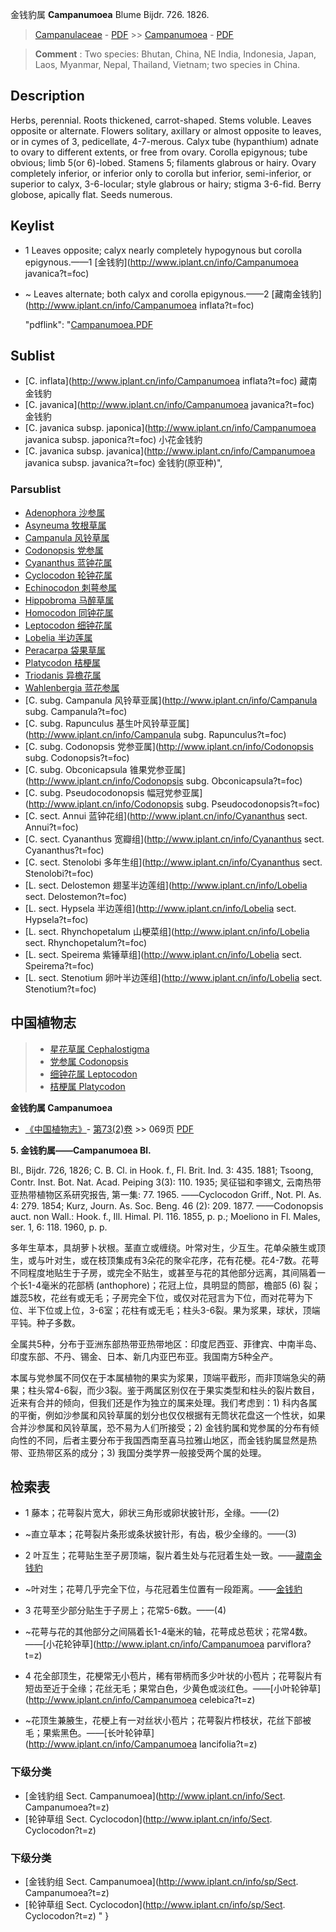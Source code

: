 金钱豹属 **Campanumoea** Blume Bijdr. 726. 1826.

> [Campanulaceae](http://www.iplant.cn/info/Campanulaceae?t=foc) - [PDF](http://www.iplant.cn/foc/pdf/Campanulaceae.pdf) >> [Campanumoea](http://www.iplant.cn/info/Campanumoea?t=foc) - [PDF](http://www.iplant.cn/foc/pdf/Campanumoea.pdf)


> **Comment** : 
> Two species: Bhutan, China, NE India, Indonesia, Japan, Laos, Myanmar, Nepal, Thailand, Vietnam; two species in China.

## Description

Herbs, perennial. Roots thickened, carrot-shaped. Stems voluble. Leaves opposite or alternate. Flowers solitary, axillary or almost opposite to leaves, or in cymes of 3, pedicellate, 4-7-merous. Calyx tube (hypanthium) adnate to ovary to different extents, or free from ovary. Corolla epigynous; tube obvious; limb 5(or 6)-lobed. Stamens 5; filaments glabrous or hairy. Ovary completely inferior, or inferior only to corolla but inferior, semi-inferior, or superior to calyx, 3-6-locular; style glabrous or hairy; stigma 3-6-fid. Berry globose, apically flat. Seeds numerous.


## Keylist

* 1 Leaves opposite; calyx nearly completely hypogynous but corolla epigynous.——1  [金钱豹](http://www.iplant.cn/info/Campanumoea javanica?t=foc)
* ~ Leaves alternate; both calyx and corolla epigynous.——2  [藏南金钱豹](http://www.iplant.cn/info/Campanumoea inflata?t=foc)

  "pdflink": "[Campanumoea.PDF](http://www.iplant.cn/foc/pdf/Campanumoea.pdf)

## Sublist

* [C.  inflata](http://www.iplant.cn/info/Campanumoea inflata?t=foc)
 藏南金钱豹
* [C.  javanica](http://www.iplant.cn/info/Campanumoea javanica?t=foc)
 金钱豹
* [C.  javanica subsp. japonica](http://www.iplant.cn/info/Campanumoea javanica subsp. japonica?t=foc)
 小花金钱豹
* [C.  javanica subsp. javanica](http://www.iplant.cn/info/Campanumoea javanica subsp. javanica?t=foc) 金钱豹(原亚种)",

### Parsublist

* [Adenophora  沙参属](Adenophora-沙参属.md)
* [Asyneuma  牧根草属](http://www.iplant.cn/info/Asyneuma?t=foc)
* [Campanula  风铃草属](http://www.iplant.cn/info/Campanula?t=foc)
* [Codonopsis  党参属](http://www.iplant.cn/info/Codonopsis?t=foc)
* [Cyananthus  蓝钟花属](http://www.iplant.cn/info/Cyananthus?t=foc)
* [Cyclocodon  轮钟花属](http://www.iplant.cn/info/Cyclocodon?t=foc)
* [Echinocodon  刺萼参属](http://www.iplant.cn/info/Echinocodon?t=foc)
* [Hippobroma  马醉草属](http://www.iplant.cn/info/Hippobroma?t=foc)
* [Homocodon  同钟花属](http://www.iplant.cn/info/Homocodon?t=foc)
* [Leptocodon  细钟花属](http://www.iplant.cn/info/Leptocodon?t=foc)
* [Lobelia  半边莲属](http://www.iplant.cn/info/Lobelia?t=foc)
* [Peracarpa  袋果草属](http://www.iplant.cn/info/Peracarpa?t=foc)
* [Platycodon  桔梗属](http://www.iplant.cn/info/Platycodon?t=foc)
* [Triodanis  异檐花属](http://www.iplant.cn/info/Triodanis?t=foc)
* [Wahlenbergia  蓝花参属](http://www.iplant.cn/info/Wahlenbergia?t=foc)
* [C.  subg. Campanula  风铃草亚属](http://www.iplant.cn/info/Campanula subg. Campanula?t=foc)
* [C.  subg. Rapunculus  基生叶风铃草亚属](http://www.iplant.cn/info/Campanula subg. Rapunculus?t=foc)
* [C.  subg. Codonopsis  党参亚属](http://www.iplant.cn/info/Codonopsis subg. Codonopsis?t=foc)
* [C.  subg. Obconicapsula  锥果党参亚属](http://www.iplant.cn/info/Codonopsis subg. Obconicapsula?t=foc)
* [C.  subg. Pseudocodonopsis  幅冠党参亚属](http://www.iplant.cn/info/Codonopsis subg. Pseudocodonopsis?t=foc)
* [C.  sect. Annui  蓝钟花组](http://www.iplant.cn/info/Cyananthus sect. Annui?t=foc)
* [C.  sect. Cyananthus  宽瓣组](http://www.iplant.cn/info/Cyananthus sect. Cyananthus?t=foc)
* [C.  sect. Stenolobi  多年生组](http://www.iplant.cn/info/Cyananthus sect. Stenolobi?t=foc)
* [L.  sect. Delostemon  翅茎半边莲组](http://www.iplant.cn/info/Lobelia sect. Delostemon?t=foc)
* [L.  sect. Hypsela  半边莲组](http://www.iplant.cn/info/Lobelia sect. Hypsela?t=foc)
* [L.  sect. Rhynchopetalum  山梗菜组](http://www.iplant.cn/info/Lobelia sect. Rhynchopetalum?t=foc)
* [L.  sect. Speirema  紫锤草组](http://www.iplant.cn/info/Lobelia sect. Speirema?t=foc)
* [L.  sect. Stenotium  卵叶半边莲组](http://www.iplant.cn/info/Lobelia sect. Stenotium?t=foc)


## 中国植物志

> * [星花草属  Cephalostigma](http://www.iplant.cn/info/Cephalostigma?t=z)
> * [党参属  Codonopsis](http://www.iplant.cn/info/Codonopsis?t=z)
> * [细钟花属  Leptocodon](http://www.iplant.cn/info/Leptocodon?t=z)
> * [桔梗属  Platycodon](http://www.iplant.cn/info/Platycodon?t=z)


**金钱豹属 Campanumoea**

* [《中国植物志》](http://www.iplant.cn/frps)- [第73(2)卷](http://www.iplant.cn/frps/vol/73(2)) >> 069页 [PDF](http://www.iplant.cn/frps/pdf/73(2)/069y.pdf)


**5. 金钱豹属——Campanumoea Bl.**

Bl., Bijdr. 726, 1826; C. B. Cl. in Hook. f., Fl. Brit. Ind. 3: 435. 1881; Tsoong, Contr. Inst. Bot. Nat. Acad. Peiping 3(3): 110. 1935; 吴征镒和李锡文, 云南热带亚热带植物区系研究报告, 第一集: 77. 1965. ——Cyclocodon Griff., Not. Pl. As. 4: 279. 1854; Kurz, Journ. As. Soc. Beng. 46 (2): 209. 1877. ——Codonopsis auct. non Wall.: Hook. f., Ill. Himal. Pl. 116. 1855, p. p.; Moeliono in Fl. Males, ser. 1, 6: 118. 1960, p. p.

多年生草本，具胡萝卜状根。茎直立或缠绕。叶常对生，少互生。花单朵腋生或顶生，或与叶对生，或在枝顶集成有3朵花的聚伞花序，花有花梗。花4-7数。花萼不同程度地贴生于子房，或完全不贴生，或甚至与花的其他部分远离，其间隔着一个长1-4毫米的花部柄 (anthophore)；花冠上位，具明显的筒部，檐部5 (6) 裂；雄蕊5枚，花丝有或无毛；子房完全下位，或仅对花冠言为下位，而对花萼为下位、半下位或上位，3-6室；花柱有或无毛；柱头3-6裂。果为浆果，球状，顶端平钝。种子多数。

全属共5种，分布于亚洲东部热带亚热带地区：印度尼西亚、菲律宾、中南半岛、印度东部、不丹、锡金、日本、新几内亚巴布亚。我国南方5种全产。

本属与党参属不同仅在于本属植物的果实为浆果，顶端平截形，而非顶端急尖的蒴果；柱头常4-6裂，而少3裂。鉴于两属区别仅在于果实类型和柱头的裂片数目，近来有合并的倾向，但我们还是作为独立的属来处理。我们考虑到：1) 科内各属的平衡，例如沙参属和风铃草属的划分也仅仅根据有无筒状花盘这一个性状，如果合并沙参属和风铃草属，恐不易为人们所接受；2) 金钱豹属和党参属的分布有倾向性的不同，后者主要分布于我国西南至喜马拉雅山地区，而金钱豹属显然是热带、亚热带区系的成分；3) 我国分类学界一般接受两个属的处理。

## 检索表

* 1 藤本；花萼裂片宽大，卵状三角形或卵状披针形，全缘。——(2)
* ~直立草本；花萼裂片条形或条状披针形，有齿，极少全缘的。——(3)

* 2 叶互生；花萼贴生至子房顶端，裂片着生处与花冠着生处一致。——[藏南金钱豹](Campanumoea-inflata-藏南金钱豹.md)

* ~叶对生；花萼几乎完全下位，与花冠着生位置有一段距离。——[金钱豹](Campanumoea-javanica-金钱豹.md)


* 3 花萼至少部分贴生于子房上；花常5-6数。——(4)
* ~花萼与花的其他部分之间隔着长1-4毫米的轴，花萼成总苞状；花常4数。——[小花轮钟草](http://www.iplant.cn/info/Campanumoea parviflora?t=z)


* 4 花全部顶生，花梗常无小苞片，稀有带柄而多少叶状的小苞片；花萼裂片有短齿至近于全缘；花丝无毛；果常白色，少黄色或淡红色。——[小叶轮钟草](http://www.iplant.cn/info/Campanumoea celebica?t=z)

* ~花顶生兼腋生，花梗上有一对丝状小苞片；花萼裂片栉枝状，花丝下部被毛；果紫黑色。——[长叶轮钟草](http://www.iplant.cn/info/Campanumoea lancifolia?t=z)

### 下级分类
* [金钱豹组  Sect. Campanumoea](http://www.iplant.cn/info/Sect. Campanumoea?t=z)
* [轮钟草组  Sect. Cyclocodon](http://www.iplant.cn/info/Sect. Cyclocodon?t=z)

### 下级分类
* [金钱豹组  Sect. Campanumoea](http://www.iplant.cn/info/sp/Sect. Campanumoea?t=z)
* [轮钟草组  Sect. Cyclocodon](http://www.iplant.cn/info/sp/Sect. Cyclocodon?t=z)
"
}